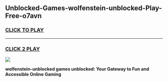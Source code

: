 
## Unblocked-Games-wolfenstein-unblocked-Play-Free-o7avn
<h3>
<a href="https://premium76.site?title=wolfenstein-unblocked&ref=21A">CLICK TO PLAY</a></h3>
<hr>

<h3>
<a href="https://premium76.site?title=wolfenstein-unblocked&ref=21A">CLICK 2 PLAY</a>
  
</h3>

<a href="https://premium76.site?title=wolfenstein-unblocked&ref=21A"><img src="https://clearcache.store/games.png"></a>


**wolfenstein-unblocked games unblocked: Your Gateway to Fun and Accessible Online Gaming**
